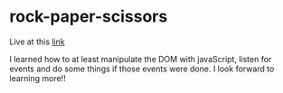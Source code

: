 # rock-paper-scissors

Live at this [link](https://mthokozisisipho.github.io/rock-paper-scissors/)

I learned how to at least manipulate the DOM with javaScript, listen for events and do some things if those events were done. I look forward to learning more!!
